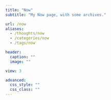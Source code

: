 ```yaml
---
title: "Now"
subtitle: "My Now page, with some archives."

url: /now
aliases:
  - /thoughts/now
  - /categories/now
  - /tags/now

header:
  caption: ""
  image: ""

view: 3

advanced:
  css_style: ""
  css_class: ""
---
```

